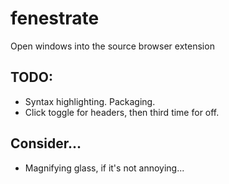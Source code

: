 # fenestrate
Open windows into the source browser extension


## TODO:
- Syntax highlighting. Packaging.
- Click toggle for headers, then third time for off.


## Consider...
- Magnifying glass, if it's not annoying...
